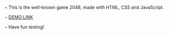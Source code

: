 ◦ This is the well-known game 2048, made with HTML, CSS and JavaScript.

◦ [DEMO LINK](https://olek-lytvynenko.github.io/Game_2048/)

◦ Have fun testing!
